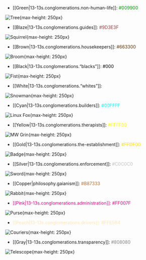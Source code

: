
* [[Green|13-13s.conglomerations.non-human-life]]: <span style="color: #009900">#009900</span>

![Tree](/assets/images/tree.svg){max-height: 250px}

* [[Blaze|13-13s.conglomerations.guides]]: <span style="color: #9D3E3F">#9D3E3F</span>

![Squirrel](/assets/images/squirrel.svg){max-height: 250px}

* [[Brown|13-13s.conglomerations.housekeepers]]: <span style="color: #663300">#663300</span>

![Broom](/assets/images/broom.svg){max-height: 250px}

* [[Black|13-13s.conglomerations.“blacks”]]: <span style="color: #000">#000</span>

![Fist](/assets/images/fist.svg){max-height: 250px}

* [[White|13-13s.conglomerations.“whites”]]: <span style="color: #FFF">#FFF</span>

![Snowman](/assets/images/snowman.svg){max-height: 250px}

* [[Cyan|13-13s.conglomerations.builders]]: <span style="color: #00FFFF">#00FFFF</span>

![Linux Fox](/assets/images/fox.svg){max-height: 250px}

* [[Yellow|13-13s.conglomerations.therapists]]: <span style="color: #FFFF00">#FFFF00</span>

![MW Grin](/assets/images/grin.svg){max-height: 250px}

* [[Gold|13-13s.conglomerations.the-establishment]]: <span style="color: #FFDF00">#FFDF00</span>

![Badge](/assets/images/badge.svg){max-height: 250px}

* [[Silver|13-13s.conglomerations.enforcement]]: <span style="color: #C0C0C0">#C0C0C0</span>

![Sword](/assets/images/sword.svg){max-height: 250px}

* [[Copper|philosophy.gaianism]]: <span style="color: #B87333">#B87333</span>

![Rabbit](/assets/images/rabbit.svg){max-height: 250px}

* <span style="color: #FF007F">[[Pink|13-13s.conglomerations.administration]]: #FF007F</span>

![Purse](/assets/images/purse.svg){max-height: 250px}

* <span style="color: #FFE5B4">[[Peach|13-13s.conglomerations.drivers]]: #FFE5B4</span>

![Couriers](/assets/images/courier.svg){max-height: 250px}

* [[Gray|13-13s.conglomerations.transparency]]: <span style="color: #808080">#808080</span>

![Telescope](/assets/images/telescope.svg){max-height: 250px}
